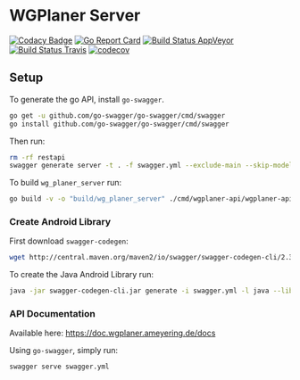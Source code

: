 # WGPlaner Server

[![Codacy Badge](https://api.codacy.com/project/badge/Grade/492b2e1e8ce9415fa826016952baaa15)](https://www.codacy.com/app/archer96/wg_planer_server?utm_source=github.com&utm_medium=referral&utm_content=WGPlaner/wg_planer_server&utm_campaign=badger)
[![Go Report Card](https://goreportcard.com/badge/github.com/wgplaner/wg_planer_server)](https://goreportcard.com/report/github.com/wgplaner/wg_planer_server)
[![Build Status AppVeyor](https://ci.appveyor.com/api/projects/status/ok5rq84eh6sx8lxd/branch/master?svg=true)](https://ci.appveyor.com/project/archer96/wg-planer-server/branch/master)
[![Build Status Travis](https://travis-ci.org/WGPlaner/wg_planer_server.svg?branch=master)](https://travis-ci.org/WGPlaner/wg_planer_server)
[![codecov](https://codecov.io/gh/WGPlaner/wg_planer_server/branch/master/graph/badge.svg)](https://codecov.io/gh/WGPlaner/wg_planer_server)

## Setup
To generate the go API, install `go-swagger`.

```bash
go get -u github.com/go-swagger/go-swagger/cmd/swagger
go install github.com/go-swagger/go-swagger/cmd/swagger
```

Then run:

```bash
rm -rf restapi
swagger generate server -t . -f swagger.yml --exclude-main --skip-models -P models.User -A wgplaner
```

To build `wg_planer_server` run:

```bash
go build -v -o "build/wg_planer_server" ./cmd/wgplaner-api/wgplaner-api.go
```

### Create Android Library
First download `swagger-codegen`:

```bash
wget http://central.maven.org/maven2/io/swagger/swagger-codegen-cli/2.3.1/swagger-codegen-cli-2.3.1.jar -O swagger-codegen-cli.jar
```

To create the Java Android Library run:

```bash
java -jar swagger-codegen-cli.jar generate -i swagger.yml -l java --library=okhttp-gson -o build/android_client
```

### API Documentation
Available here: https://doc.wgplaner.ameyering.de/docs

Using `go-swagger`, simply run:
```bash
swagger serve swagger.yml
```

